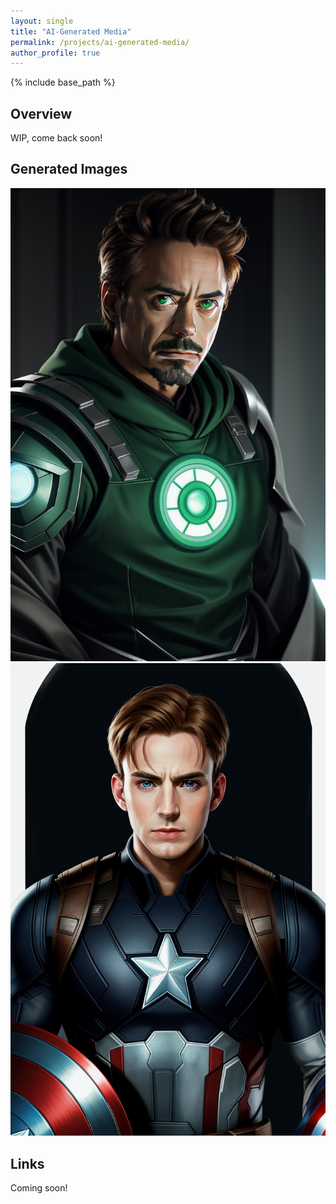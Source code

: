 ```yaml
---
layout: single
title: "AI-Generated Media"
permalink: /projects/ai-generated-media/
author_profile: true
---
```


{% include base_path %}

## Overview
WIP, come back soon!

## Generated Images

<style>
  a img {
    max-width: 300px;
    height: auto;
    display: inline-block;
    margin: 0.5rem;
  }
</style>

![Screenshot 1](/images/ai-media/screenshot1.png)
![Screenshot 2](/images/ai-media/screenshot2.png)

## Links
Coming soon!